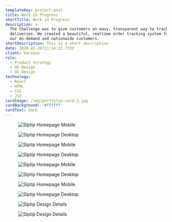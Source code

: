 ```yaml
---
templateKey: project-post
title: Work in Progress
shortTitle: Work in Progress
description: >-
  The Challenge was to give customers an easy, transparent way to track their
  deliveries. We created a beautiful, realtime order tracking system for both
  our on-demand and nationwide customers.
shortDescription: This is a short description
date: 2020-02-26T21:14:22.733Z
client: Various
role:
  - Product Strategy
  - UX Design
  - UI Design
technology:
  - React
  - HTML
  - CSS
  - JSX
cardImage: /img/portfolio-card-3.jpg
cardBackground: '#ffffff'
cardText: dark
---
```

<figure>

![Siptip Homepage Mobile](/img/siptip-homepage-des-mobile.jpg)

![Siptip Homepage Desktop](/img/siptip-homepage-des-desktop.jpg)

</figure>
<figure>

![Siptip Homepage Mobile](/img/siptip-homepage-wf-mobile.jpg)

![Siptip Homepage Desktop](/img/siptip-homepage-wf-desktop.jpg)

</figure>
<figure>

![Siptip Homepage Mobile](/img/siptip-storefront-des-mobile.jpg)

![Siptip Homepage Desktop](/img/siptip-storefront-des-desktop.jpg)

</figure>
<figure>

![Siptip Homepage Mobile](/img/siptip-product-des-mobile.jpg)

![Siptip Homepage Desktop](/img/siptip-product-des-desktop.jpg)

</figure>
<figure>

![Siptip Design Details](/img/siptip-quiz-1.jpg)

![Siptip Design Details](/img/siptip-element-details.jpg)

</figure>
